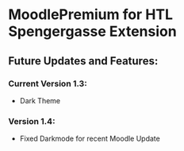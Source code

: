 # MoodlePremium for HTL Spengergasse Extension 

## Future Updates and Features: 

### Current Version 1.3: 
  + Dark Theme

### Version 1.4: 
  + Fixed Darkmode for recent Moodle Update
